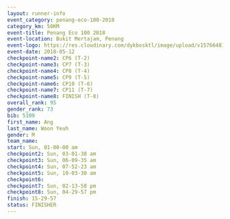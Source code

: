 ```yaml
--- 
layout: runner-info 
event_category: penang-eco-100-2018 
category_km: 50KM 
event-title: Penang Eco 100 2018 
event-location: Bukit Mertajam, Penang 
event-logo: https://res.cloudinary.com/dykbosktl/image/upload/v1576648106/Logo/Logo_lovxhg.jpg 
event-date: 2018-05-12 
checkpoint-name2: CP6 (T-2) 
checkpoint-name3: CP7 (T-3) 
checkpoint-name4: CP8 (T-4) 
checkpoint-name5: CP9 (T-5) 
checkpoint-name6: CP10 (T-6) 
checkpoint-name7: CP11 (T-7) 
checkpoint-name8: FINISH (T-8) 
overall_rank: 95
gender_rank: 73
bib: 5109
first_name: Ang
last_name: Woon Yeuh
gender: M
team_name: 
start: Sun, 01-00-00 am
checkpoint2: Sun, 03-01-38 am
checkpoint3: Sun, 06-09-35 am
checkpoint4: Sun, 07-52-23 am
checkpoint5: Sun, 10-03-30 am
checkpoint6: 
checkpoint7: Sun, 02-13-58 pm
checkpoint8: Sun, 04-29-57 pm
finish: 15-29-57
status: FINISHER
--- 
```

